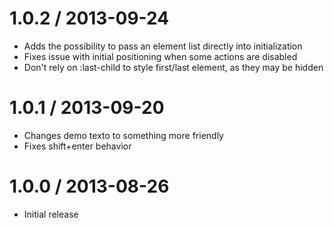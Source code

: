 1.0.2 / 2013-09-24
==================

* Adds the possibility to pass an element list directly into initialization
* Fixes issue with initial positioning when some actions are disabled
* Don't rely on :last-child to style first/last element, as they may be hidden

1.0.1 / 2013-09-20
==================

* Changes demo texto to something more friendly
* Fixes shift+enter behavior

1.0.0 / 2013-08-26
==================

* Initial release
